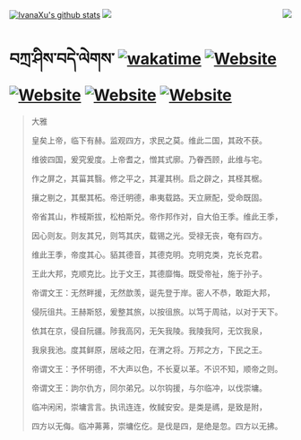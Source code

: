 [![IvanaXu's github stats](https://github-readme-stats.vercel.app/api?username=IvanaXu&theme=codeSTACKr)](https://github.com/anuraghazra/github-readme-stats)
<img align="right" src="https://github-readme-stats.vercel.app/api/top-langs/?username=IvanaXu&langs_count=8&theme=codeSTACKr" />
<img src="https://github-readme-stats.vercel.app/api/wakatime?username=IvanaXu&layout=compact&langs_count=8&theme=codeSTACKr&custom_title=Programming&nbsp;Times&nbsp;(Since&nbsp;Jul.29.2021)&range=all_time" />
# བཀྲ་ཤིས་བདེ་ལེགས་	[![wakatime](https://wakatime.com/badge/user/5043ee4a-e361-4607-9d47-d557f2005d05.svg)](https://wakatime.com/@5043ee4a-e361-4607-9d47-d557f2005d05)	[![Website](https://img.shields.io/website?label=tianchi&up_color=orange&up_message=IvanaXu&url=https%3A%2F%2Fshields.io)](https://tianchi.aliyun.com/home/science/scienceDetail?userId=1095279182618)	[![Website](https://img.shields.io/website?label=yuque&up_color=green&up_message=IvanaXu&url=https%3A%2F%2Fshields.io)](https://www.yuque.com/ivanaxu)	[![Website](https://img.shields.io/website?label=leetcode&up_color=yellow&up_message=IvanaXu&url=https%3A%2F%2Fshields.io)](https://leetcode.cn/u/ivanaxu)	[![Website](https://img.shields.io/website?label=aistudio&up_color=violet&up_message=IvanaXu&url=https%3A%2F%2Fshields.io)](https://aistudio.baidu.com/aistudio/personalcenter/thirdview/979775)
> 大雅
> 
> 皇矣上帝，临下有赫。监观四方，求民之莫。维此二国，其政不获。
> 
> 维彼四国，爰究爰度。上帝耆之，憎其式廓。乃眷西顾，此维与宅。
> 
> 作之屏之，其菑其翳。修之平之，其灌其栵。启之辟之，其柽其椐。
> 
> 攘之剔之，其檿其柘。帝迁明德，串夷载路。天立厥配，受命既固。
> 
> 帝省其山，柞棫斯拔，松柏斯兑。帝作邦作对，自大伯王季。维此王季，
> 
> 因心则友。则友其兄，则笃其庆，载锡之光。受禄无丧，奄有四方。
> 
> 维此王季，帝度其心。貊其德音，其德克明。克明克类，克长克君。
> 
> 王此大邦，克顺克比。比于文王，其德靡悔。既受帝祉，施于孙子。
> 
> 帝谓文王：无然畔援，无然歆羡，诞先登于岸。密人不恭，敢距大邦，
> 
> 侵阮徂共。王赫斯怒，爰整其旅，以按徂旅。以笃于周祜，以对于天下。
> 
> 依其在京，侵自阮疆。陟我高冈，无矢我陵。我陵我阿，无饮我泉，
> 
> 我泉我池。度其鲜原，居岐之阳，在渭之将。万邦之方，下民之王。
> 
> 帝谓文王：予怀明德，不大声以色，不长夏以革。不识不知，顺帝之则。
> 
> 帝谓文王：訽尔仇方，同尔弟兄。以尔钩援，与尔临冲，以伐崇墉。
> 
> 临冲闲闲，崇墉言言。执讯连连，攸馘安安。是类是禡，是致是附，
> 
> 四方以无侮。临冲茀茀，崇墉仡仡。是伐是四，是绝是忽。四方以无拂。
>
